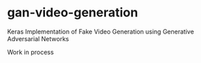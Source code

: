 # gan-video-generation
Keras Implementation of Fake Video Generation using Generative Adversarial Networks

Work in process
